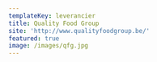 ```yaml
---
templateKey: leverancier
title: Quality Food Group
site: 'http://www.qualityfoodgroup.be/'
featured: true
image: /images/qfg.jpg
---
```


